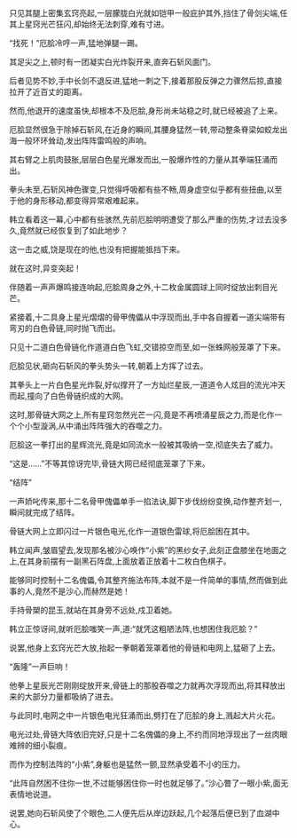 
只见其腿上密集玄窍亮起,一层朦胧白光就如铠甲一般庇护其外,挡住了骨剑尖端,任其上星窍光芒狂闪,却始终无法刺穿,难有寸进。

“找死！”厄脍冷哼一声,猛地弹腿一踢。

其足尖之上,顿时有一团凝实白光炸裂开来,直奔石斩风面门。

后者见势不妙,手中长剑不退反进,猛地一刺之下,接着那股反弹之力骤然后掠,直接拉开了近百丈的距离。

然而,他退开的速度虽快,却根本不及厄脍,身形尚未站稳之时,就已经被追了上来。

厄脍显然很急于除掉石斩风,在近身的瞬间,其腰身猛然一转,带动整条脊梁如蛟龙出海一般环环耸动,发出阵阵雷鸣般的声响。

其右臂之上肌肉鼓胀,层层白色星光爆发而出,一股爆炸性的力量从其拳端狂涌而出。

拳头未至,石斩风神色骤变,只觉得呼吸都有些不畅,周身虚空似乎都有些扭曲,以至于他的身形移动,都变得异常艰难起来。

韩立看着这一幕,心中都有些骇然,先前厄脍明明遭受了那么严重的伤势,才过去没多久,竟然就已经恢复到了如此地步？

这一击之威,饶是现在的他,也没有把握能抵挡下来。

就在这时,异变突起！

伴随着一声声爆鸣接连响起,厄脍周身之外,十二枚金属圆球上同时绽放出刺目光芒。

紧接着,十二具身上星光熠熠的骨甲傀儡从中浮现而出,手中各自握着一道尖端带有弯刃的白色骨链,同时抛飞而出。

只见十二道白色骨链化作道道白色飞虹,交错掠空而至,如一张蛛网般笼罩了下来。

厄脍见状,砸向石斩风的拳头势头一转,朝着上方挥了过去。

其拳头上一片白色星光炸裂,好似撑开了一方灿烂星辰,一道道令人炫目的流光冲天而起,撞向了白色骨链织成的大网。

这时,那骨链大网之上,所有星窍忽然光芒一闪,竟是不再喷涌星辰之力,而是化作一个个小型漩涡,从中涌出阵阵强大的吞噬之力。

厄脍这一拳打出的星辉流光,竟是如同流水一般被其吸纳一空,彻底失去了威力。

“这是……”不等其惊讶完毕,骨链大网已经彻底笼罩了下来。

“结阵”

一声娇叱传来,那十二名骨甲傀儡单手一掐法诀,脚下步伐纷纷变换,动作整齐划一,瞬间就完成了结阵。

骨链大网上立即闪过一片银色电光,化作一道银色雷球,将厄脍困在其中。

韩立闻声,皱眉望去,发现那名被沙心唤作“小紫”的黑纱女子,此刻正盘膝坐在地面之上,在其身前摆有一副黑石阵盘,上面放着正放着十二枚白色棋子。

能够同时控制十二名傀儡,令其整齐施法布阵,本就不是一件简单的事情,然而做到此事的人,竟然不是沙心,而赫然是她！

手持骨槊的昆玉,就站在其身旁不远处,戍卫着她。

韩立正惊讶间,就听厄脍嗤笑一声,道:“就凭这粗陋法阵,也想困住我厄脍？”

说罢,他身上玄窍光芒大放,抬起一拳朝着笼罩着他的骨链和电网上,猛砸了上去。

“轰隆”一声巨响！

他拳上星辰光芒刚刚绽放开来,骨链上的那股吞噬之力就再次浮现而出,将其释放出来的大部分力量都吸纳了进去。

与此同时,电网之中一片银色电光狂涌而出,劈打在了厄脍的身上,溅起大片火花。

电光过处,骨链大阵依旧完好,只是十二名傀儡的身上,不约而同地浮现出了一丝肉眼难辨的细小裂痕。

而作为控制法阵的“小紫”,身躯也是猛然一颤,显然承受着不小的压力。

“此阵自然困不住你一世,不过能够困住你一时也就足够了。”沙心瞥了一眼小紫,面无表情地说道。

说罢,她向石斩风使了个眼色,二人便先后从岸边跃起,几个起落后便已到了血湖中心。